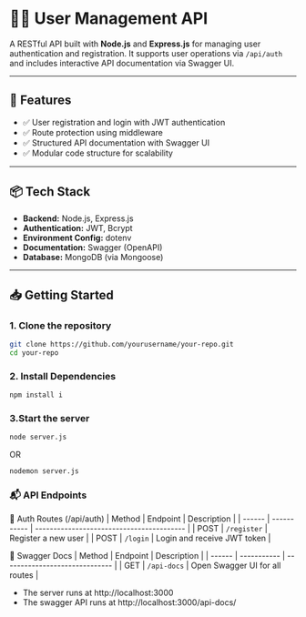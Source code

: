 # 🧑‍💻 User Management API

A RESTful API built with **Node.js** and **Express.js** for managing user authentication and registration. It supports user operations via `/api/auth` and includes interactive API documentation via Swagger UI.

---

## 🚀 Features

- ✅ User registration and login with JWT authentication  
- ✅ Route protection using middleware  
- ✅ Structured API documentation with Swagger UI  
- ✅ Modular code structure for scalability  

---

## 📦 Tech Stack

- **Backend:** Node.js, Express.js  
- **Authentication:** JWT, Bcrypt  
- **Environment Config:** dotenv  
- **Documentation:** Swagger (OpenAPI)  
- **Database:** MongoDB (via Mongoose)  

---

## 📥 Getting Started

### 1. Clone the repository
```bash
git clone https://github.com/yourusername/your-repo.git
cd your-repo
```

### 2. Install Dependencies
```bash
npm install i
```

### 3.Start the server
```bash
node server.js
```
OR 
```bash
nodemon server.js
```

### 📬 API Endpoints

🔐 Auth Routes (/api/auth)
| Method | Endpoint    | Description                               |
| ------ | ----------- | ----------------------------------------- |
| POST   | `/register` | Register a new user                       |
| POST   | `/login`    | Login and receive JWT token               |



📑 Swagger Docs
| Method | Endpoint    | Description                    |
| ------ | ----------- | ------------------------------ |
| GET    | `/api-docs` | Open Swagger UI for all routes |



- The server runs at http://localhost:3000
- The swagger API runs at http://localhost:3000/api-docs/

